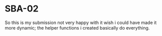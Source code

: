 # SBA-02
So this is my submission not very happy with it wish i could have made it more dynamic; the helper functions i created basically do everything.